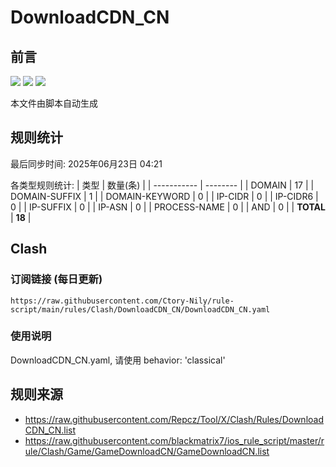 # DownloadCDN_CN

## 前言
![](https://img.shields.io/badge/%E4%B8%8B%E8%BD%BD%E8%A7%84%E5%88%99-%E5%90%88%E5%B9%B6%E8%A7%84%E5%88%99-blue) ![](https://img.shields.io/badge/%E7%BB%9F%E8%AE%A1%E6%95%B0%E9%87%8F-green) ![](https://img.shields.io/badge/%E7%94%9F%E6%88%90%E8%AE%A2%E9%98%85-8A2BE2)

本文件由脚本自动生成

## 规则统计
最后同步时间: 2025年06月23日 04:21

各类型规则统计:
| 类型        | 数量(条) |
| ----------- | -------- |
| DOMAIN       | 17       | 
| DOMAIN-SUFFIX | 1        | 
| DOMAIN-KEYWORD | 0        | 
| IP-CIDR      | 0        | 
| IP-CIDR6     | 0        | 
| IP-SUFFIX    | 0        | 
| IP-ASN       | 0        | 
| PROCESS-NAME | 0        | 
| AND          | 0        | 
| **TOTAL** | **18** | 
## Clash

### 订阅链接 (每日更新)
```
https://raw.githubusercontent.com/Ctory-Nily/rule-script/main/rules/Clash/DownloadCDN_CN/DownloadCDN_CN.yaml
```

### 使用说明
DownloadCDN_CN.yaml, 请使用 behavior: 'classical'

## 规则来源
- https://raw.githubusercontent.com/Repcz/Tool/X/Clash/Rules/DownloadCDN_CN.list 
- https://raw.githubusercontent.com/blackmatrix7/ios_rule_script/master/rule/Clash/Game/GameDownloadCN/GameDownloadCN.list 
